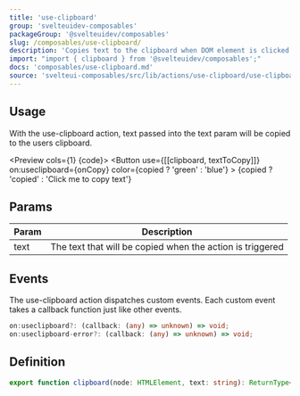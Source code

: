 ```yaml
---
title: 'use-clipboard'
group: 'svelteuidev-composables'
packageGroup: '@svelteuidev/composables'
slug: /composables/use-clipboard/
description: 'Copies text to the clipboard when DOM element is clicked'
import: "import { clipboard } from '@svelteuidev/composables';"
docs: 'composables/use-clipboard.md'
source: 'svelteui-composables/src/lib/actions/use-clipboard/use-clipboard.ts'
---
```


<script lang='ts'>
    import { Button } from '@svelteuidev/core';
	import { clipboard } from '@svelteuidev/composables';
    import { Heading, Preview } from 'components'

	let textToCopy = 'This message was copied';
	let copied = false;
    let onCopy = () => {
        copied = true;
        setTimeout(function () {
            copied = false;
        }, 1000);
    }

    const code = `
    <script>
        import { Button } from '@svelteuidev/core';
        import { clipboard } from '@svelteuidev/composables';

        let textToCopy = 'This message was copied';
        let copied = false;
        setTimeout(function () {
            copied = false;
        }, 1000);
    <\/script>

    <Button
        use={[[clipboard, textToCopy]]}
        on:useclipboard={onCopy}
        color={copied ? 'green' : 'blue'}
    >
        {copied ? 'copied' : 'Click me to copy text'}
    <\/Button>
    `
</script>

<Heading />

## Usage

With the use-clipboard action, text passed into the text param will be copied to the users clipboard.

<Preview cols={1} {code}>
<Button
use={[[clipboard, textToCopy]]}
on:useclipboard={onCopy}
color={copied ? 'green' : 'blue'} >
{copied ? 'copied' : 'Click me to copy text'}
</Button>
</Preview>

## Params

| Param | Description                                               |
| ----- | --------------------------------------------------------- |
| text  | The text that will be copied when the action is triggered |

## Events

The use-clipboard action dispatches custom events. Each custom event takes a callback function just like other events.

```ts
on:useclipboard?: (callback: (any) => unknown) => void;
on:useclipboard-error?: (callback: (any) => unknown) => void;
```

## Definition

```ts
export function clipboard(node: HTMLElement, text: string): ReturnType<Action>;
```
